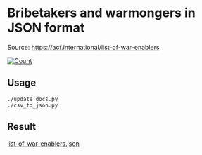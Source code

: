 # Bribetakers and warmongers in JSON format

Source: https://acf.international/list-of-war-enablers

[![Count](https://img.shields.io/badge/count-6676-red)](https://acf.international/list-of-war-enablers)

## Usage

```
./update_docs.py
./csv_to_json.py
```

## Result

[list-of-war-enablers.json](https://raw.githubusercontent.com/sirekanian/list-of-war-enablers/master/list-of-war-enablers.json)
